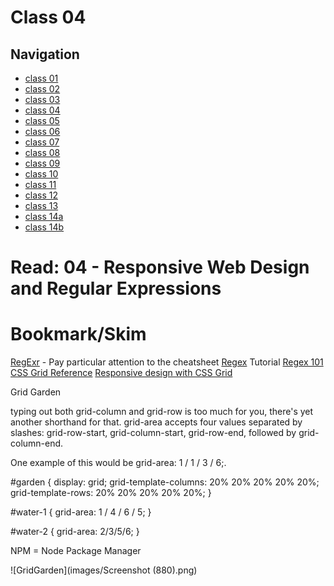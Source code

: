 # Class 04

## Navigation ##
 - [class 01](class-01.md)
 - [class 02](class-02.md)
 - [class 03](class-03.md) 
 - [class 04](class-04.md)
 - [class 05](class-05.md)
 - [class 06](class-06.md)
 - [class 07](class-07.md)
 - [class 08](class-08.md)
 - [class 09](class-09.md) 
 - [class 10](class-10.md)
 - [class 11](class-11.md)
 - [class 12](class-12.md)
 - [class 13](class-13.md)
 - [class 14a](class-14a.md)
 - [class 14b](class-14b.md)


# Read: 04 - Responsive Web Design and Regular Expressions #

# Bookmark/Skim
[RegExr](https://regexr.com/) - Pay particular attention to the cheatsheet
[Regex](https://medium.com/factory-mind/regex-tutorial-a-simple-cheatsheet-by-examples-649dc1c3f285) Tutorial
[Regex 101](https://regex101.com/)
[CSS Grid Reference](https://css-tricks.com/snippets/css/complete-guide-grid/)
[Responsive design with CSS Grid](https://medium.com/samsung-internet-dev/common-responsive-layouts-with-css-grid-and-some-without-245a862f48df)

Grid Garden

typing out both grid-column and grid-row is too much for you, there's yet another shorthand for that. grid-area accepts four values separated by slashes: grid-row-start, grid-column-start, grid-row-end, followed by grid-column-end.

One example of this would be grid-area: 1 / 1 / 3 / 6;.

#garden {
  display: grid;
  grid-template-columns: 20% 20% 20% 20% 20%;
  grid-template-rows: 20% 20% 20% 20% 20%;
}

#water-1 {
  grid-area: 1 / 4 / 6 / 5;
}

#water-2 {
grid-area: 2/3/5/6;
}


NPM = Node Package Manager

![GridGarden](images/Screenshot (880).png)

